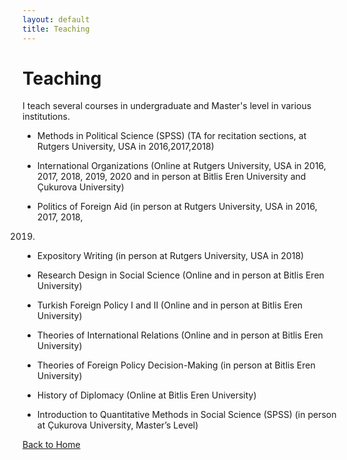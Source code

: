 ```yaml
---
layout: default
title: Teaching
---
```




# Teaching

I teach several courses in undergraduate and Master's level in various institutions.


- Methods in Political Science (SPSS) (TA for recitation sections, at Rutgers University, USA in
2016,2017,2018)

- International Organizations (Online at Rutgers University, USA in 2016, 2017, 2018,
2019, 2020 and in person at Bitlis Eren University and Çukurova University)

- Politics of Foreign Aid (in person at Rutgers University, USA in 2016, 2017, 2018,
2019)

- Expository Writing (in person at Rutgers University, USA in 2018)

- Research Design in Social Science (Online and in person at Bitlis Eren University)

- Turkish Foreign Policy I and II (Online and in person at Bitlis Eren University)

- Theories of International Relations (Online and in person at Bitlis Eren University)

- Theories of Foreign Policy Decision-Making (in person at Bitlis Eren University)

- History of Diplomacy (Online at Bitlis Eren University)

- Introduction to Quantitative Methods in Social Science (SPSS) (in person at Çukurova
University, Master’s Level)

[Back to Home](index.md)
